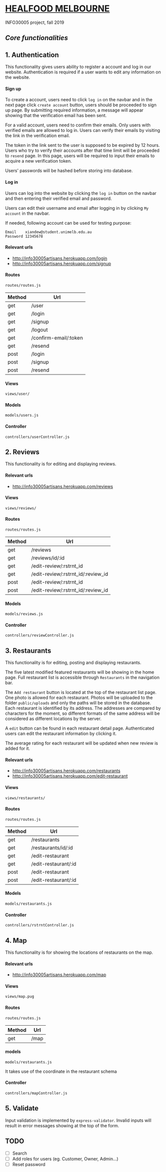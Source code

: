 # [HEALFOOD MELBOURNE](http://info30005artisans.herokuapp.com)
INFO30005 project, fall 2019

## *Core functionalities*

## 1. Authentication

This functionality gives users ability to register a account
and log in our website. Authentication is required if a user
wants to edit any information on the website.

#### Sign up

To create a account, users need to click `log in` on the navbar
and in the next page click `create account` button, users should
be proceeded to sign up page. By submitting required information,
a message will appear showing that the verification email has been
sent.

For a valid account, users need to confirm their emails.
Only users with verified emails are allowed to log in. Users
can verify their emails by visiting the link in the verification
email.

The token in the link sent to the user is supposed to be expired by
12 hours. Users who try to verify their accounts after that time limit
will be proceeded to `resend` page. In this page, users will be required
to input their emails to acquire a new verification token.

Users' passwords will be hashed before storing into database.

#### Log in

Users can log into the website by clicking the `log in` button
on the navbar and then entering their verified email and password.

Users can edit their username and email after logging in by clicking
`My account` in the navbar.

If needed, following account can be used for testing purpose:

```
Email    xiandew@student.unimelb.edu.au
Password 12345678
```


#### Relevant urls

- http://info30005artisans.herokuapp.com/login
- http://info30005artisans.herokuapp.com/signup

#### Routes

`routes/routes.js`

| Method   | Url
| -------- |-------
| get      | /user
| get      | /login
| get      | /signup
| get      | /logout
| get      | /confirm-email/:token
| get      | /resend
| post     | /login
| post     | /signup
| post     | /resend

#### Views

`views/user/`

#### Models

`models/users.js`

#### Controller

`controllers/userController.js`


## 2. Reviews

This functionality is for editing and displaying reviews.

#### Relevant urls

- http://info30005artisans.herokuapp.com/reviews

#### Views

`views/reviews/`

#### Routes

`routes/routes.js`

| Method   | Url
| -------- |-------
| get      | /reviews
| get      | /reviews/id/:id
| get      | /edit-review/:rstrnt_id
| get      | /edit-review/:rstrnt_id/:review_id
| post     | /edit-review/:rstrnt_id
| post     | /edit-review/:rstrnt_id/:review_id

#### Models

`models/reviews.js`

#### Controller

`controllers/reviewController.js`


## 3. Restaurants

This functionality is for editing, posting and displaying restaurants.

The five latest modified featured restaurants will be showing in the home
page. Full restaurant list is accessible through `Restaurants` in the
navigation bar.

The `Add restaurant` button is located at the top of the restaurant list
page. One photo is allowed for each restaurant. Photos will be uploaded
to the folder `public/uploads` and only the paths will be stored in the
database. Each restaurant is identified by its address. The addresses are
compared by characters for the moment, so different formats of the same
address will be considered as different locations by the server.

A `edit` button can be found in each restaurant detail page. Authenticated
users can edit the restaurant information by clicking it.

The average rating for each restaurant will be updated when new review is
added for it.

#### Relevant urls

- http://info30005artisans.herokuapp.com/restaurants
- http://info30005artisans.herokuapp.com/edit-restaurant

#### Views

`views/restaurants/`

#### Routes

`routes/routes.js`

| Method   | Url
| -------- |-------
| get      | /restaurants
| get      | /restaurants/id/:id
| get      | /edit-restaurant
| get      | /edit-restaurant/:id
| post     | /edit-restaurant
| post     | /edit-restaurant/:id

#### Models

`models/restaurants.js`

#### Controller

`controllers/rstrntController.js`


## 4. Map

This functionality is for showing the locations of restaurants on the map.

#### Relevant urls

- http://info30005artisans.herokuapp.com/map

#### Views

`views/map.pug`

#### Routes

`routes/routes.js`

| Method   | Url
| -------- |-------
| get      | /map

#### models

`models/restaurants.js`

It takes use of the coordinate in the restaurant schema

#### Controller

`controllers/mapController.js`


## 5. Validate

Input validation is implemented by `express-validator`. Invalid
inputs will result in error messages showing at the top of the form.


## TODO

* [ ] Search
* [ ] Add roles for users (eg. Customer, Owner, Admin...)
* [ ] Reset password